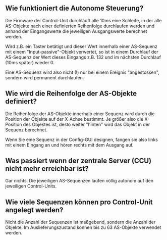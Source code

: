 ## Wie funktioniert die Autonome Steuerung? ##

Die Firmware der Control-Unit durchläuft alle 10ms eine Schleife, in der alle AS-Objekte nach einer definierten Reihenfolge durchlaufen werden und anhand der Eingangswerte die jeweiligen Ausgangswerte berechnet werden.

Wird z.B. ein Taster betätigt und dieser Wert innerhalb einer AS-Sequenz mit einem "Input-passive"-Objekt verwertet, so ist in einem Durchlauf der AS-Sequenz der Wert dieses Eingangs z.B. 132 und im nächsten Durchlauf (10ms später) wieder 0.

Eine AS-Sequenz wird also nicht (!) nur bei einem Ereignis "angestossen", sondern wird permanent durchlaufen.

## Wie wird die Reihenfolge der AS-Objekte definiert? ##

Die Reihenfolge der AS-Objekte innerhalb einer Sequenz wird durch die Position der Objekte auf der X-Achse bestimmt. Je größer also die X-Position des Objektes ist, desto weiter "hinten" wird das Objekt in der Sequenz berechnet.

Wenn Sie eine Sequenz in der Config-GUI designen, fangen sie also links mit einem Eingang an und hören rechts mit dem Ausgang auf.

## Was passiert wenn der zentrale Server (CCU) nicht mehr erreichbar ist? ##

Gar nichts. Die jeweiligen AS-Sequenzen laufen völlig autonom auf den jeweiligen Control-Units.

## Wie viele Sequenzen können pro Control-Unit angelegt werden? ##

Nicht die Anzahl der Sequenzen ist maßgebend, sondern die Anzahl der Objekte. Im Auslieferungszustand können bis zu 63 AS-Objekte verwendet werden.